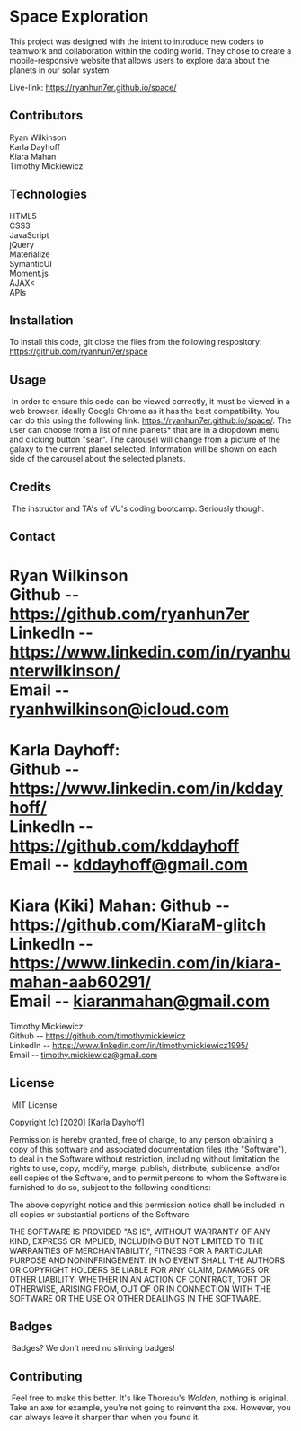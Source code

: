 # Space Exploration
This project was designed with the intent to introduce new coders to teamwork and collaboration within the coding world. They chose to create a mobile-responsive website that allows users to explore data about the planets in our solar system

Live-link: https://ryanhun7er.github.io/space/ 
## Contributors
Ryan Wilkinson <br>
Karla Dayhoff <br>
Kiara Mahan<br>
Timothy Mickiewicz <br> 
## Technologies
HTML5 <br>
CSS3 <br>
JavaScript <br> 
jQuery <br>
Materialize <br>
SymanticUI <br>
Moment.js <br>
AJAX< <br>
APIs <br>

## Installation

To install this code, git close the files from the following respository: https://github.com/ryanhun7er/space
​
## Usage 
​
In order to ensure this code can be viewed correctly, it must be viewed in a web browser, ideally Google Chrome as it has the best compatibility. You can do this using the following link: https://ryanhun7er.github.io/space/. The user can choose from a list of nine planets* that are in a dropdown menu and clicking button "sear". The carousel will change from a picture of the galaxy to the current planet selected. Information will be shown on each side of the carousel about the selected planets.

## Credits
​
The instructor and TA's of VU's coding bootcamp. Seriously though.

## Contact

Ryan Wilkinson <br>
Github -- https://github.com/ryanhun7er <br>
LinkedIn -- https://www.linkedin.com/in/ryanhunterwilkinson/<br>
Email -- ryanhwilkinson@icloud.com
=============================================================
Karla Dayhoff:<br>
Github -- https://www.linkedin.com/in/kddayhoff/<br>
LinkedIn -- https://github.com/kddayhoff<br>
Email -- kddayhoff@gmail.com<br>
=============================================================
Kiara (Kiki) Mahan:
Github -- https://github.com/KiaraM-glitch<br>
LinkedIn -- https://www.linkedin.com/in/kiara-mahan-aab60291/<br>
Email -- kiaranmahan@gmail.com<br>
=============================================================
Timothy Mickiewicz:<br>
Github -- https://github.com/timothymickiewicz<br>
LinkedIn -- https://www.linkedin.com/in/timothymickiewicz1995/<br>
Email -- timothy.mickiewicz@gmail.com
​
## License
​
MIT License

Copyright (c) [2020] [Karla Dayhoff]

Permission is hereby granted, free of charge, to any person obtaining a copy
of this software and associated documentation files (the "Software"), to deal
in the Software without restriction, including without limitation the rights
to use, copy, modify, merge, publish, distribute, sublicense, and/or sell
copies of the Software, and to permit persons to whom the Software is
furnished to do so, subject to the following conditions:

The above copyright notice and this permission notice shall be included in all
copies or substantial portions of the Software.

THE SOFTWARE IS PROVIDED "AS IS", WITHOUT WARRANTY OF ANY KIND, EXPRESS OR
IMPLIED, INCLUDING BUT NOT LIMITED TO THE WARRANTIES OF MERCHANTABILITY,
FITNESS FOR A PARTICULAR PURPOSE AND NONINFRINGEMENT. IN NO EVENT SHALL THE
AUTHORS OR COPYRIGHT HOLDERS BE LIABLE FOR ANY CLAIM, DAMAGES OR OTHER
LIABILITY, WHETHER IN AN ACTION OF CONTRACT, TORT OR OTHERWISE, ARISING FROM,
OUT OF OR IN CONNECTION WITH THE SOFTWARE OR THE USE OR OTHER DEALINGS IN THE
SOFTWARE.
​
​
## Badges
​
Badges? We don't need no stinking badges!
​
## Contributing
​
Feel free to make this better. It's like Thoreau's <i>Walden</i>, nothing is original. Take an axe for example, you're not going to reinvent the axe. However, you can always leave it sharper than when you found it.
​